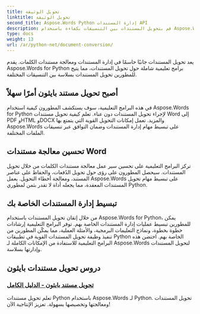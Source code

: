```yaml
---
title: تحويل الوثيقة
linktitle: تحويل الوثيقة
second_title: Aspose.Words Python إدارة المستندات API
description: قم بتحويل المستندات بين التنسيقات بكفاءة باستخدام Aspose.Words for Python. قم بتبسيط معالجة مستندات الكلمات وتبسيط مهام إدارة المستندات الخاصة بك.
type: docs
weight: 13
url: /ar/python-net/document-conversion/
---
```


يعد تحويل المستندات جانبًا حاسمًا في إدارة المستندات ومعالجة مستندات الكلمات. يقدم Aspose.Words for Python برامج تعليمية شاملة حول تحويل المستندات، مما يتيح للمطورين تحويل المستندات بسلاسة بين التنسيقات المختلفة.

## أصبح تحويل مستند بايثون أمرًا سهلاً

في هذه البرامج التعليمية، سوف يستكشف المطورون كيفية استخدام Aspose.Words for Python لإجراء تحويل المستندات دون عناء. تعلم كيفية تحويل مستندات Word إلى PDF وHTML وDOCX والمزيد. تعمل إمكانات التحويل القوية التي يتمتع بها Aspose.Words على تبسيط مهام إدارة المستندات وضمان التوافق عبر تنسيقات الملفات المختلفة.

## تحسين معالجة مستندات Word

تركز البرامج التعليمية على تحسين سير عمل معالجة مستندات الكلمات من خلال تحويل المستندات. سيحصل المطورون على رؤى حول تحويل الدُفعات، والحفاظ على عناصر المستند، ومعالجة أخطاء التحويل. يعمل Aspose.Words على تبسيط مهام تحويل المستندات المعقدة، مما يجعله أداة لا تقدر بثمن لمطوري Python.

## تبسيط إدارة المستندات الخاصة بك

من خلال إتقان تحويل المستندات باستخدام Aspose.Words for Python، يمكن للمطورين تبسيط عمليات إدارة المستندات الخاصة بهم. توفر البرامج التعليمية إرشادات خطوة بخطوة، ونماذج التعليمات البرمجية، والأمثلة العملية، مما يمكّن المطورين من تنفيذ وظيفة تحويل المستندات القوية في تطبيقات Python الخاصة بهم. احتضن هذه البرامج التعليمية للاستفادة من الإمكانات الكاملة لـ Aspose.Words لتحويل المستندات وإدارتها بسلاسة.

## دروس تحويل مستندات بايثون
### [تحويل مستند بايثون - الدليل الكامل](./python-document-conversion/)
تعلم تحويل مستندات Python باستخدام Aspose.Words لـ Python. تحويل المستندات ومعالجتها وتخصيصها بسهولة. تعزيز الإنتاجية الآن!